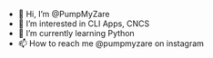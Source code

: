 - 👋 Hi, I’m @PumpMyZare
- 👀 I’m interested in CLI Apps, CNCS 
- 🌱 I’m currently learning Python
- 📫 How to reach me @pumpmyzare on instagram
